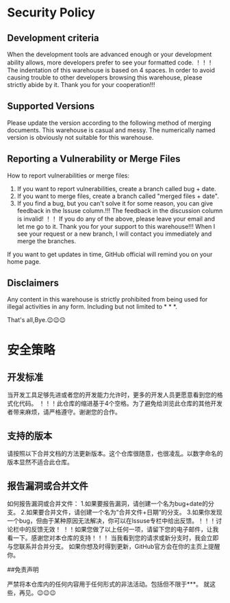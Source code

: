 # Security Policy

## Development criteria

When the development tools are advanced enough or your development ability allows, more developers prefer to see your formatted code.
！！！ The indentation of this warehouse is based on 4 spaces. In order to avoid causing trouble to other developers browsing this warehouse, please strictly abide by it. Thank you for your cooperation!!!

## Supported Versions

Please update the version according to the following method of merging documents. This warehouse is casual and messy. The numerically named version is obviously not suitable for this warehouse.

## Reporting a Vulnerability or Merge Files

How to report vulnerabilities or merge files:
1. If you want to report vulnerabilities, create a branch called bug + date.
2. If you want to merge files, create a branch called "merged files + date".
3. If you find a bug, but you can't solve it for some reason, you can give feedback in the lssuse column.!!! The feedback in the discussion column is invalid!
！！ If you do any of the above, please leave your email and let me go to it. Thank you for your support to this warehouse!!!
When I see your request or a new branch, I will contact you immediately and merge the branches.

If you want to get updates in time, GitHub official will remind you on your home page.

## Disclaimers
Any content in this warehouse is strictly prohibited from being used for illegal activities in any form. Including but not limited to * * *.

That's all,Bye.😉😉😉


# 安全策略

## 开发标准

当开发工具足够先进或者您的开发能力允许时，更多的开发人员更愿意看到您的格式化代码。
！！！此仓库的缩进基于4个空格。为了避免给浏览此仓库的其他开发者带来麻烦，请严格遵守。谢谢您的合作。

## 支持的版本

请按照以下合并文档的方法更新版本。这个仓库很随意，也很凌乱。以数字命名的版本显然不适合此仓库。

## 报告漏洞或合并文件

如何报告漏洞或合并文件：
1.如果要报告漏洞，请创建一个名为bug+date的分支。
2.如果要合并文件，请创建一个名为“合并文件+日期”的分支。
3.如果你发现一个bug，但由于某种原因无法解决，你可以在lssuse专栏中给出反馈。！！！讨论栏中的反馈无效！
！！如果您做了以上任何一项，请留下您的电子邮件，让我看一下。感谢您对本仓库的支持！！！
当我看到您的请求或新分支时，我会立即与您联系并合并分支。
如果你想及时得到更新，GitHub官方会在你的主页上提醒你。

##免责声明

严禁将本仓库内的任何内容用于任何形式的非法活动。包括但不限于***。
就这些，再见。😉😉😉
